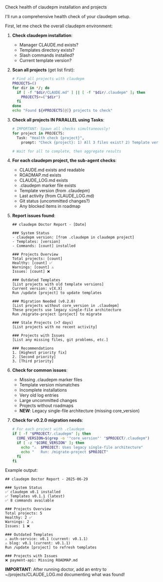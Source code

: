 Check health of claudepm installation and projects

I'll run a comprehensive health check of your claudepm setup.

First, let me check the overall claudepm environment:

1. **Check claudepm installation**:
   - Manager CLAUDE.md exists?
   - Templates directory exists?
   - Slash commands installed?
   - Current template version?

2. **Scan all projects** (get list first):
   ```bash
   # Find all projects with claudepm
   PROJECTS=()
   for dir in */; do
     if [ -f "$dir/CLAUDE.md" ] || [ -f "$dir/.claudepm" ]; then
       PROJECTS+=("$dir")
     fi
   done
   echo "Found ${#PROJECTS[@]} projects to check"
   ```

3. **Check all projects IN PARALLEL using Tasks**:
   ```python
   # IMPORTANT: Spawn all checks simultaneously!
   for project in PROJECTS:
     Task: "Health check {project}", 
       prompt: "Check {project}: 1) All 3 files exist? 2) Template version from .claudepm 3) Git status 4) Last activity from CLAUDE_LOG.md"
   
   # Wait for all to complete, then aggregate results
   ```

4. **For each claudepm project, the sub-agent checks**:
   - CLAUDE.md exists and readable
   - ROADMAP.md exists
   - CLAUDE_LOG.md exists
   - .claudepm marker file exists
   - Template version (from .claudepm)
   - Last activity (from CLAUDE_LOG.md)
   - Git status (uncommitted changes?)
   - Any blocked items in roadmap

4. **Report issues found**:
   ```
   ## claudepm Doctor Report - [Date]
   
   ### System Status
   - claudepm version: [from .claudepm in claudepm project]
   - Templates: [version]
   - Commands: [count] installed
   
   ### Projects Overview
   Total projects: [count]
   Healthy: [count] ✅
   Warnings: [count] ⚠️
   Issues: [count] ❌
   
   ### Outdated Templates
   [List projects with old template versions]
   Current version: v[X.X]
   Run /update [project] to update templates
   
   ### Migration Needed (v0.2.0)
   [List projects without core_version in .claudepm]
   These projects use legacy single-file architecture
   Run /migrate-project [project] to migrate
   
   ### Stale Projects (>7 days)
   [List projects with no recent activity]
   
   ### Projects with Issues
   [List any missing files, git problems, etc.]
   
   ### Recommendations
   1. [Highest priority fix]
   2. [Second priority]
   3. [Third priority]
   ```

5. **Check for common issues**:
   - Missing .claudepm marker files
   - Template version mismatches
   - Incomplete installations
   - Very old log entries
   - Large uncommitted changes
   - Projects without roadmaps
   - **NEW**: Legacy single-file architecture (missing core_version)

6. **Check for v0.2.0 migration needs**:
   ```bash
   # For each project with .claudepm
   if [ -f "$PROJECT/.claudepm" ]; then
     CORE_VERSION=$(grep -o '"core_version"' "$PROJECT/.claudepm")
     if [ -z "$CORE_VERSION" ]; then
       echo "⚠️  $PROJECT: Uses legacy single-file architecture"
       echo "   Run: /migrate-project $PROJECT"
     fi
   fi
   ```

Example output:
```
## claudepm Doctor Report - 2025-06-29

### System Status
✅ claudepm v0.1 installed
✅ Templates v0.1.1 (latest)
✅ 8 commands available

### Projects Overview
Total projects: 5
Healthy: 2 ✅
Warnings: 2 ⚠️ 
Issues: 1 ❌

### Outdated Templates
⚠️ auth-service: v0.1 (current: v0.1.1)
⚠️ blog: v0.1 (current: v0.1.1)
Run /update [project] to refresh templates

### Projects with Issues
❌ payment-api: Missing ROADMAP.md
```

**IMPORTANT**: After running doctor, add an entry to ~/projects/CLAUDE_LOG.md documenting what was found!